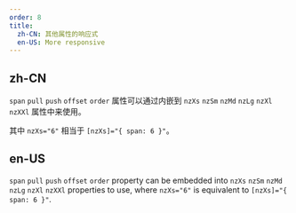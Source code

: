 ```yaml
---
order: 8
title:
  zh-CN: 其他属性的响应式
  en-US: More responsive
---
```


## zh-CN

`span` `pull` `push` `offset` `order` 属性可以通过内嵌到 `nzXs` `nzSm` `nzMd` `nzLg` `nzXl` `nzXXl` 属性中来使用。

其中 `nzXs="6"` 相当于 `[nzXs]="{ span: 6 }"`。

## en-US

`span` `pull` `push` `offset` `order` property can be embedded into `nzXs` `nzSm` `nzMd` `nzLg` `nzXl` `nzXXl` properties to use,
where `nzXs="6"` is equivalent to `[nzXs]="{ span: 6 }"`.
